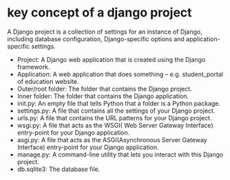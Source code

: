 # key concept of a django project

A Django project is a collection of settings for an instance of Django, including database configuration, Django-specific options and application-specific settings.

- Project: A Django web application that is created using the Django framework.
- Application: A web application that does something – e.g. student_portal of education website.
- Outer/root folder: The folder that contains the Django project.
- Inner folder: The folder that contains the Django application.
- init.py: An empty file that tells Python that a folder is a Python package.
- settings.py: A file that contains all the settings of your Django project.
- urls.py: A file that contains the URL patterns for your Django project.
- wsgi.py: A file that acts as the WSGI( Web Server Gateway Interface) entry-point for your Django application.
- asgi.py: A file that acts as the ASGI(Asynchronous Server Gateway Interface) entry-point for your Django application.
- manage.py: A command-line utility that lets you interact with this Django project.
- db.sqlite3: The database file.
